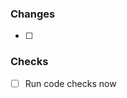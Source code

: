 <!-- Brief summary of the PR and its purpose -->

### Changes
- [ ]

### Checks
- [ ] Run code checks now

